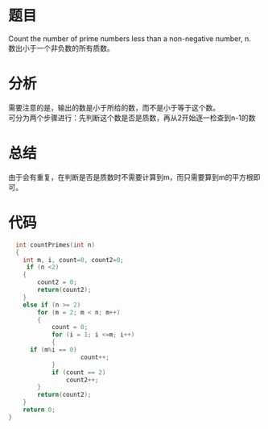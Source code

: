   
# 题目
Count the number of prime numbers less than a non-negative number, n. \
数出小于一个非负数的所有质数。
# 分析
需要注意的是，输出的数是小于所给的数，而不是小于等于这个数。\
可分为两个步骤进行：先判断这个数是否是质数，再从2开始逐一检查到n-1的数
# 总结
由于会有重复，在判断是否是质数时不需要计算到m，而只需要算到m的平方根即可。
# 代码
```cpp
  int countPrimes(int n)
  {
    int m, i, count=0, count2=0;
     if (n <2)
	{
		count2 = 0;
		return(count2);
	}
	else if (n >= 2)
		for (m = 2; m < n; m++)
		{
			count = 0;
			for (i = 1; i <=m; i++)
			{
      if (m%i == 0)
					count++;
			}
			if (count == 2)
				count2++;
		}
		return(count2);
	}
    return 0;
}
